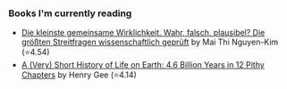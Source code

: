 ### Books I'm currently reading

<!-- GOODREADS-LIST:START -->
- [Die kleinste gemeinsame Wirklichkeit. Wahr, falsch, plausibel? Die größten Streitfragen wissenschaftlich geprüft](https://www.goodreads.com/review/show/4030580837?utm_medium=api&utm_source=rss) by Mai Thi Nguyen-Kim (⭐️4.54)
- [A (Very) Short History of Life on Earth: 4.6 Billion Years in 12 Pithy Chapters](https://www.goodreads.com/review/show/4268027126?utm_medium=api&utm_source=rss) by Henry Gee (⭐️4.14)
<!-- GOODREADS-LIST:END -->
